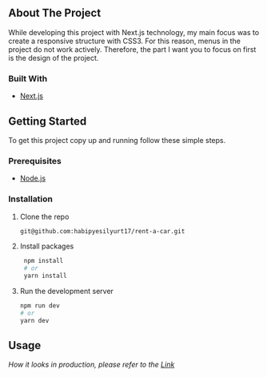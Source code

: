 ## About The Project

While developing this project with Next.js technology, my main focus was to create a responsive structure with CSS3. For this reason, menus in the project do not work actively. Therefore, the part I want you to focus on first is the design of the project.

### Built With

- [Next.js](https://nextjs.org/)

## Getting Started

To get this project copy up and running follow these simple steps.

### Prerequisites

- [Node.js](https://nodejs.org/en/)

### Installation

1. Clone the repo
   ```sh
   git@github.com:habipyesilyurt17/rent-a-car.git
   ```
2. Install packages
   ```sh
    npm install
    # or
    yarn install
   ```
3. Run the development server
   ```bash
   npm run dev
   # or
   yarn dev
   ```

## Usage

_How it looks in production, please refer to the [Link](https://rent-a-car-xi.vercel.app/)_
